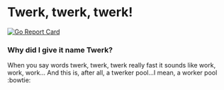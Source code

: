 
# Twerk, twerk, twerk!

[![Go Report Card](https://goreportcard.com/badge/github.com/Vizualni/twerk)](https://goreportcard.com/report/github.com/Vizualni/twerk)


### Why did I give it name Twerk?

When you say words twerk, twerk, twerk really fast it sounds like work, work, work...
And this is, after all, a twerker pool...I mean, a worker pool :bowtie:
